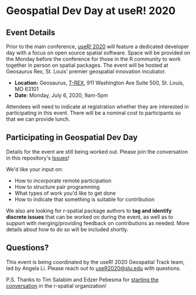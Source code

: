 # Geospatial Dev Day at useR! 2020

## Event Details

Prior to the main conference, [useR! 2020](https://user2020.r-project.org/) will feature a dedicated developer day with a focus on open source spatial software. Space will be provided on the Monday before the conference for those in the R community to work together in person on spatial packages. The event will be hosted at Geosaurus Rex, St. Louis’ premier geospatial innovation incubator.

- **Location:** Geosaurus, [T-REX](http://www.downtowntrex.org/), 911 Washington Ave Suite 500, St. Louis, MO 63101
- **Date**: Monday, July 6, 2020, 9am-5pm

Attendees will need to indicate at registration whether they are interested in participating in this event. There will be a nominal cost to participants so that we can provide lunch.

## Participating in Geospatial Dev Day

Details for the event are still being worked out. Please join the conversation in this repository's [Issues](https://github.com/useR-stl/geospatial-dev-day/issues)!

We'd like your input on:

- How to incorporate remote participation
- How to structure pair programming
- What types of work you'd like to get done
- How to indicate that something is suitable for contribution

We also are looking for r-spatial package authors to **tag and identify discrete issues** that can be worked on during the event, as well as to support with merging/providing feedback on contributions as needed. More details about how to do so will be included shortly. 

## Questions?

This event is being coordinated by the useR! 2020 Geospatial Track team, led by Angela Li. Please reach out to useR2020@slu.edu with questions.

P.S. Thanks to Tim Salabim and Edzer Pebesma for [starting the conversation](https://github.com/r-spatial/discuss/issues/26) in the r-spatial organization!
